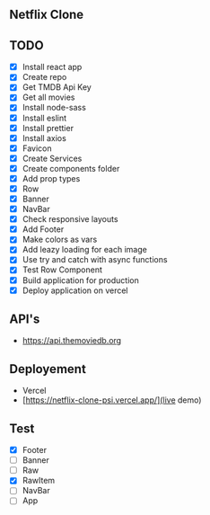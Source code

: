 ## Netflix Clone

## TODO
* [x] Install react app
* [x] Create repo
* [x] Get TMDB Api Key
* [x] Get all movies
* [x] Install node-sass
* [x] Install eslint
* [x] Install prettier
* [x] Install axios
* [x] Favicon
* [x] Create Services
* [x] Create components folder
* [x] Add prop types
* [x] Row
* [x] Banner
* [x] NavBar
* [x] Check responsive layouts
* [x] Add Footer
* [x] Make colors as vars
* [x] Add leazy loading for each image
* [x] Use try and catch with async functions
* [x] Test Row Component
* [x] Build application for production
* [x] Deploy application on vercel

## API's
* https://api.themoviedb.org

## Deployement
* Vercel
* [https://netflix-clone-psi.vercel.app/](live demo)

## Test
* [x] Footer
* [ ] Banner
* [ ] Raw
* [x] RawItem
* [ ] NavBar
* [ ] App
